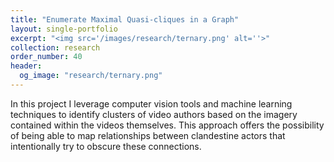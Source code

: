 ```yaml
---
title: "Enumerate Maximal Quasi-cliques in a Graph"
layout: single-portfolio
excerpt: "<img src='/images/research/ternary.png' alt=''>"
collection: research
order_number: 40
header: 
  og_image: "research/ternary.png"
---
```


In this project I leverage computer vision tools and machine learning techniques to identify clusters of video authors based on the imagery contained within the videos themselves. This approach offers the possibility of being able to map relationships between clandestine actors that intentionally try to obscure these connections.
